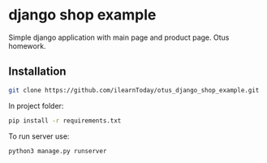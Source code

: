 # django shop example
Simple django application with main page and product page. Otus homework.
## Installation
```bash
git clone https://github.com/ilearnToday/otus_django_shop_example.git
```
In project folder:
```bash
pip install -r requirements.txt
```
To run server use:
```bash
python3 manage.py runserver
```
